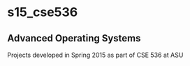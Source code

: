 # s15_cse536
Advanced Operating Systems
---------------------------
Projects developed in Spring 2015 as part of CSE 536 at ASU
